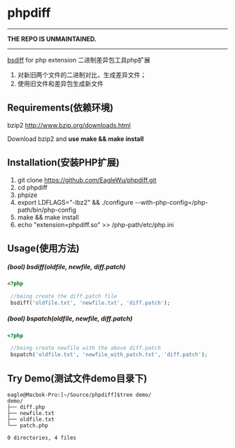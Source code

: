 phpdiff
=======

---

**THE REPO IS UNMAINTAINED.**

---

[bsdiff](http://www.daemonology.net/bsdiff/ "bsdiff") for php extension 二进制差异包工具php扩展

1. 对新旧两个文件的二进制对比，生成差异文件；
2. 使用旧文件和差异包生成新文件

## Requirements(依赖环境)

bzip2 http://www.bzip.org/downloads.html

Download bzip2 and **use make && make install**

## Installation(安装PHP扩展)

1. git clone https://github.com/EagleWu/phpdiff.git
2. cd phpdiff
3. phpize
4. export LDFLAGS="-lbz2" && ./configure --with-php-config=/php-path/bin/php-config
5. make && make install
6. echo "extension=phpdiff.so" >> /php-path/etc/php.ini

## Usage(使用方法)

##### (bool) bsdiff(oldfile, newfile, diff.patch)

```php
<?php

 //being create the diff.patch file
 bsdiff('oldfile.txt', 'newfile.txt', 'diff.patch');

```

##### (bool) bspatch(oldfile, newfile, diff.patch)

```php
<?php

 //being create newfile with the above diff.patch
 bspatch('oldfile.txt', 'newfile_with_patch.txt', 'diff.patch');

```

## Try Demo(测试文件demo目录下)

```shell
eagle@Macbok-Pro:[~/Source/phpdiff]$tree demo/
demo/
├── diff.php
├── newfile.txt
├── oldfile.txt
└── patch.php

0 directories, 4 files
```

